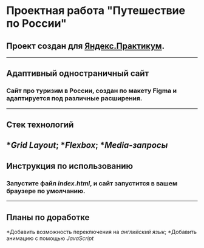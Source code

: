 # Проектная работа "Путешествие по России"
## Проект создан для [Яндекс.Практикум](https://practicum.yandex/).
------
## Адаптивный одностраничный сайт
### Сайт про туризим в России, создан по макету Figma и адаптируется под различные расширения.
------
## Стек технологий
*_Grid Layout_;
*_Flexbox_;
*_Media-запросы_
------
## Инструкция по использованию
### Запустите файл _index.html_, и сайт запустится в вашем браузере по умолчанию.
------
## Планы по доработке
*Добавить возможность переключения на *английский язык*;
*Добавить анимацию с помощью *JavaScript*
